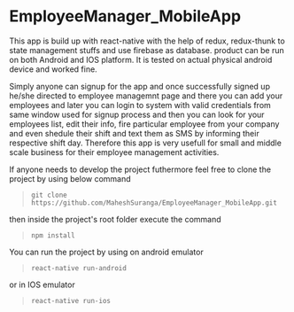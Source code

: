 # EmployeeManager_MobileApp

This app is build up with react-native with the help of redux, redux-thunk to state management stuffs and use firebase as database. product can be run on both Android and IOS platform. It is tested on actual physical android device and worked fine. 

Simply anyone can signup for the app and once successfully signed up he/she directed to employee managemnt page and there you can add your employees and later you can login to system with valid credentials from same window used for signup process and then you can look for your employees list, edit their info, fire particular employee from your company and even shedule their shift and text them as SMS by informing their respective shift day.
Therefore this app is very usefull for small and middle scale business for their employee management activities.

If anyone needs to develop the project futhermore feel free to clone the project by using below command
>`git clone https://github.com/MaheshSuranga/EmployeeManager_MobileApp.git`

then inside the project's root folder execute the command
>`npm install`

You can run the project by using on android emulator
>`react-native run-android`

or in IOS emulator
>`react-native run-ios`
